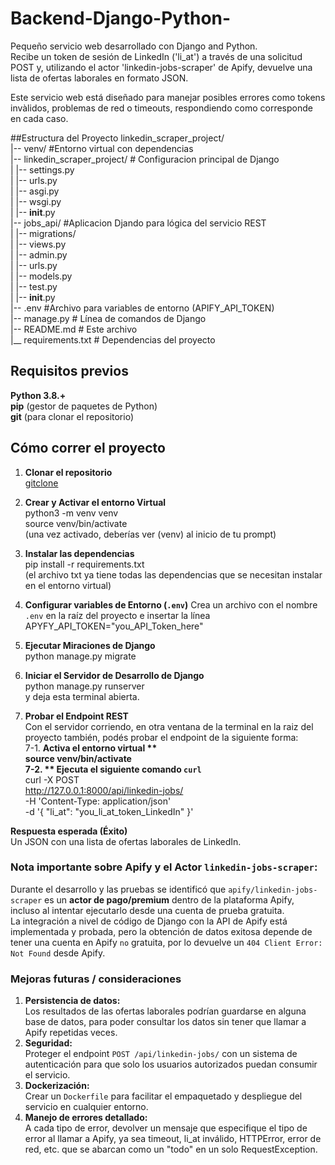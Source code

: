 # Backend-Django-Python-
Pequeño servicio web desarrollado con Django and Python.  
Recibe un token de sesión de LinkedIn ('li_at') a través de una solicitud POST y, utilizando el actor 'linkedin-jobs-scraper' de Apify, devuelve una lista de ofertas laborales en formato JSON.  


Este servicio web está diseñado para manejar posibles errores como tokens invàlidos, problemas de red o timeouts, respondiendo como corresponde en cada caso.  

##Estructura del Proyecto
linkedin_scraper_project/  
|-- venv/ #Entorno virtual con dependencias  
|-- linkedin_scraper_project/ # Configuracion principal de Django  
|   |-- settings.py  
|   |-- urls.py  
|   |-- asgi.py  
|   |-- wsgi.py  
|   |-- __init__.py  
|-- jobs_api/ #Aplicacion Djando para lógica del servicio REST  
|   |-- migrations/  
|   |-- views.py  
|   |-- admin.py  
|   |-- urls.py  
|   |-- models.py  
|   |-- test.py  
|   |-- __init__.py  
|-- .env #Archivo para variables de entorno (APIFY_API_TOKEN)  
|-- manage.py # Línea de comandos de Django  
|-- README.md # Este archivo  
|__ requirements.txt # Dependencias del proyecto  


## Requisitos previos
**Python 3.8.+**  
**pip** (gestor de paquetes de Python)  
**git** (para clonar el repositorio)  


## Cómo correr el proyecto
1. **Clonar el repositorio**  
[gitclone](https://github.com/MilagrosToyos/Backend-Django-Python-.git)

2. **Crear y Activar el entorno Virtual**  
    python3 -m venv venv  
    source venv/bin/activate  
(una vez activado, deberías ver (venv) al inicio de tu prompt)

3. **Instalar las dependencias**  
pip install -r requirements.txt   
(el archivo txt ya tiene todas las dependencias que se necesitan instalar en el entorno virtual)  

4. **Configurar variables de Entorno (`.env`)**
Crea un archivo con el nombre `.env` en la raíz del proyecto e insertar la línea   
APYFY_API_TOKEN="you_API_Token_here"  

5. **Ejecutar Miraciones de Django**  
python manage.py migrate  

6. **Iniciar el Servidor de Desarrollo de Django**  
python manage.py runserver  
y deja esta terminal abierta.  

7. **Probar el Endpoint REST**  
Con el servidor corriendo, en otra ventana de la terminal en la raiz del proyecto también, podés probar el endpoint de la siguiente forma:  
7-1. **Activa el entorno virtual **  
source venv/bin/activate  
7-2. ** Ejecuta el siguiente comando `curl`**  
curl -X POST \
  http://127.0.0.1:8000/api/linkedin-jobs/ \
  -H 'Content-Type: application/json' \
  -d '{
        "li_at": "you_li_at_token_LinkedIn"
      }'
  
**Respuesta esperada (Éxito)**  
Un JSON con una lista de ofertas laborales de LinkedIn.  



### Nota importante sobre Apify y el Actor `linkedin-jobs-scraper`:
Durante el desarrollo y las pruebas se identificó que `apify/linkedin-jobs-scraper` es un **actor de pago/premium** dentro de la plataforma Apify, incluso al intentar ejecutarlo desde una cuenta de prueba gratuita.  
La integración a nivel de código de Django con la API de Apify está implementada y probada, pero la obtención de datos exitosa depende de tener una cuenta en Apify `no` gratuita, por lo devuelve un `404 Client Error: Not Found` desde Apify.  

### Mejoras futuras / consideraciones
1. **Persistencia de datos:**  
Los resultados de las ofertas laborales podrían guardarse en alguna base de datos, para poder consultar los datos sin tener que llamar a Apify repetidas veces.  
2. **Seguridad:**  
Proteger el endpoint `POST /api/linkedin-jobs/` con un sistema de autenticación para que solo los usuarios autorizados puedan consumir el servicio.  
3. **Dockerización:**  
Crear un `Dockerfile` para facilitar el empaquetado y despliegue del servicio en cualquier entorno.
4. **Manejo de errores detallado:**  
A cada tipo de error, devolver un mensaje que especifique el tipo de error al llamar a Apify, ya sea timeout, li_at inválido, HTTPError, error de red, etc. que se abarcan como un "todo" en un solo RequestException.  
      

